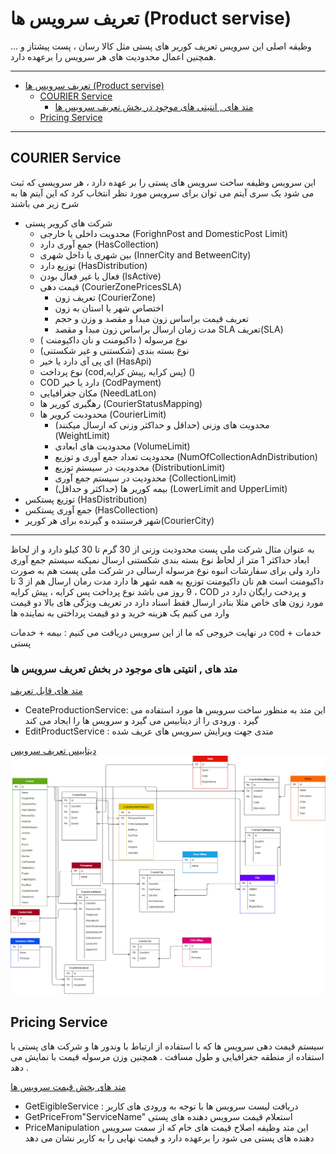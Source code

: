 # تعریف سرویس ها (Product servise)  

وظیقه اصلی این سرویس تعریف کوریر های پستی مثل کالا رسان ، پست پیشتاز و ... همچنین اعمال محدودیت های هر سرویس را برعهده دارد.

---
- [تعریف سرویس ها (Product servise)](#تعریف-سرویس-ها-product-servise)
  - [COURIER Service](#courier-service)
    - [متد های , انتیتی های موجود در بخش تعریف سرویس ها](#متد-های--انتیتی-های-موجود-در-بخش-تعریف-سرویس-ها)
  - [Pricing Service](#pricing-service)

---


## COURIER Service

 این سرویس وظیفه ساخت سرویس های پستی را بر عهده دارد ، هر سرویسی که ثبت می شود یک سری آیتم می توان برای سرویس مورد نظر انتخاب کرد که این آیتم ها به شرح زیر می باشند

- شرکت های کرویر پستی
  - محدویت داخلی یا خارجی (ForighnPost and DomesticPost Limit)
  - جمع آوری دارد (HasCollection)
  - بین شهری یا داخل شهری (InnerCity and BetweenCity)
  - توزیع دارد (HasDistribution)
  - فعال یا غیر فعال بودن (IsActive)
  - قیمت دهی (CourierZonePricesSLA)
    - تعریف زون (CourierZone)
    - اختصاص شهر یا استان به زون
    - تعریف قیمت براساس زون مبدا و مقصد و وزن و حجم
    - مدت زمان ارسال براساس زون مبدا و مقصد SLA تعریف(SLA)
  - نوع مرسوله ( داکیومنت و نان داکیومنت )
  - نوع بسته بندی (شکستنی و غیر  شکستنی)
  - ای پی آی دارد یا خیر (HasApi)
  - نوع پرداخت (cod,پس کرایه ,پیش کرایه) ()
  - COD دارد یا خیر (CodPayment)
  - مکان جغرافیایی (NeedLatLon)
  - رهگیری کوریر ها (CourierStatusMapping)
  - محدودبت کرویر ها (CourierLimit)
    - محدویت های وزنی (حداقل و حداکثر وزنی که ارسال میکنند) (WeightLimit)
    - محدودیت های ابعادی (VolumeLimit)
    - محدودیت تعداد جمع آوری و توزیع (NumOfCollectionAdnDistribution)
    - محدودیت در سیستم توزیع (DistributionLimit)
    - محدودیت در سیستم جمع آوری (CollectionLimit)
    - بیمه کوریر ها (حداکثر و حداقل) (LowerLimit and UpperLimit)
- توزیع پستکس (HasDistribution)
- جمع آوری پستکس (HasCollection)
- شهر فرستنده و گیرنده برای هر کوریر(CourierCity)

---
به عنوان مثال شرکت ملی پست محدودیت وزنی از 30 گرم تا 30 کیلو دارد و
 از لحاظ ابعاد حداکثر 1 متر
 از لحاظ نوع بسته بندی شکستنی ارسال نمیکنه
 سیستم جمع آوری دارد ولی برای سفارشات انبوه
 نوع مرسوله ارسالی در شرکت ملی پست هم به صورت داکیومنت است هم نان داکیومنت
 توزیع به همه شهر ها دارد
 مدت رمان ارسال هم از 3 تا 9 روز می باشد
نوع پرداخت پس کرایه ، پیش کرایه ، COD و پردخت رایگان  دارد
در مورد زون های خاص مثلا بنادر ارسال فقط اسناد دارد
در تعریف ویژگی های بالا دو قیمت وارد می کنیم یک هزینه خرید و دو قیمت پرداختی به نماینده ها

در نهایت خروجی  که ما از این سرویس دریافت می کنیم :
بیمه + خدمات cod + خدمات پستی

### متد های , انتیتی های موجود در بخش تعریف سرویس ها

[متد های قابل تعریف](Diagrams/ProductServiceMethod.drawio)

- CeateProductionService:
  این متد به منظور ساخت سرویس ها مورد استفاده می گیرد . ورودی را از دیتابیس می گیرد و سرویس ها را ایجاد می کند
- EditProductService :
  متدی جهت ویرایش سرویس های عریف شده

[دیتابیس تعریف سرویس](Diagrams/Product.drawio)
![دیتابیس تعریف سرویس](imgs/Product.png)

## Pricing Service

سیستم قیمت دهی سرویس ها که با استفاده از ارتباط با وندور ها و شرکت های پستی با استفاده از منطقه جغرافیایی و طول مسافت . همچنین وزن مرسوله قیمت با نمایش می دهد .

[متد های بخش قیمت سرویس ها](Diagrams/PricingServiceMethod.drawio)

- GetEigibleService :
   دریافت لیست سرویس ها با توجه به ورودی های کاربر
- GetPriceFrom"ServiceName"
  استعلام قیمت سرویس دهنده های پستی  
- PriceManipulation
  این متد وظیفه اصلاح قیمت های خام که از سمت سرویس دهنده های پستی می شود را برعهده دارد و قیمت نهایی را به کاربر نشان می دهد


